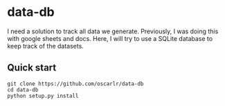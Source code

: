 # data-db
I need a solution to track all data we generate. Previously, I was doing this with google sheets and docs. Here, I will try to use a SQLite database to keep track of the datasets.

## Quick start
```
git clone https://github.com/oscarlr/data-db
cd data-db
python setup.py install
```

